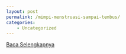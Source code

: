 ```yaml
---
layout: post
permalink: /mimpi-menstruasi-sampai-tembus/
categories:
    - Uncategorized
---
```


[Baca Selengkapnya](/02)